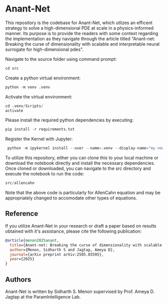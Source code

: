 # Anant-Net

This repository is the codebase for Anant-Net, which utlizes an efficent strategy to solve a high-dimensional PDE at scale in a physics-informed manner. Its purpose is to provide the readers with some context regarding the implementation as they navigate through the article titled "Anant-net: Breaking the curse of dimensionality with scalable and interpretable neural surrogate for high-dimensional pdes".

Navigate to the source folder using command prompt:
```python
cd src
```

Create a python virtual environment:
```python
python -m venv .venv
```

Activate the virtual environment:
```python
cd .venv/Scripts/
activate
```

Please install the required python dependencies by executing:
```python
pip install -r requirements.txt
```

Register the Kernel with Jupyter: 
```python
 python -m ipykernel install --user --name=.venv --display-name="my new environment"
```

To utilize this repository, either you can clone this to your local machine or download the notebook directly and install the necessary dependencies. Once cloned or downloaded, you can navigate to the src directory and execute the notebook to run the code:
```python
src/allencahn
```

Note that the above code is particularly for AllenCahn equation and may be appropriately changed to accomodate other types of equations.

## Reference

If you utilize Anant-Net in your research or draft a paper based on results obtained with it's assistance, please cite the following publication:

```bibtex
@article{menon2025anant,
  title={Anant-net: Breaking the curse of dimensionality with scalable and interpretable neural surrogate for high-dimensional pdes},
  author={Menon, Sidharth S and Jagtap, Ameya D},
  journal={arXiv preprint arXiv:2505.03595},
  year={2025}
}
```

## Authors
Anant-Net is written by Sidharth S. Menon supervised by Prof. Ameya D. Jagtap at the ParamIntelligence Lab.
